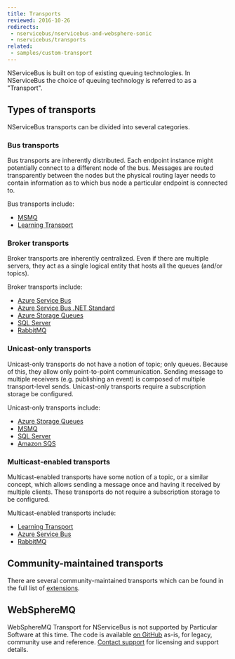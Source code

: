 ```yaml
---
title: Transports
reviewed: 2016-10-26
redirects:
 - nservicebus/nservicebus-and-websphere-sonic
 - nservicebus/transports
related:
 - samples/custom-transport
---
```


NServiceBus is built on top of existing queuing technologies. In NServiceBus the choice of queuing technology is referred to as a "Transport".


## Types of transports

NServiceBus transports can be divided into several categories.


### Bus transports

Bus transports are inherently distributed. Each endpoint instance might potentially connect to a different node of the bus. Messages are routed transparently between the nodes but the physical routing layer needs to contain information as to which bus node a particular endpoint is connected to.

Bus transports include:

 * [MSMQ](/transports/msmq)
 * [Learning Transport](/transports/learning/)


### Broker transports

Broker transports are inherently centralized. Even if there are multiple servers, they act as a single logical entity that hosts all the queues (and/or topics).

Broker transports include:

 * [Azure Service Bus](/transports/azure-service-bus/)
 * [Azure Service Bus .NET Standard](/transports/azure-service-bus-netstandard/)
 * [Azure Storage Queues](/transports/azure-storage-queues/)
 * [SQL Server](/transports/sql/)
 * [RabbitMQ](/transports/rabbitmq/)


### Unicast-only transports

Unicast-only transports do not have a notion of topic; only queues. Because of this, they allow only point-to-point communication. Sending message to multiple receivers (e.g. publishing an event) is composed of multiple transport-level  sends. Unicast-only transports require a subscription storage be configured.

Unicast-only transports include:

 * [Azure Storage Queues](/transports/azure-storage-queues/)
 * [MSMQ](/transports/msmq/)
 * [SQL Server](/transports/sql/)
 * [Amazon SQS](/transports/sqs/)

### Multicast-enabled transports

Multicast-enabled transports have some notion of a topic, or a similar concept, which allows sending a message once and having it received by multiple clients. These transports do not require a subscription storage to be configured.

Multicast-enabled transports include:

 * [Learning Transport](/transports/learning/)
 * [Azure Service Bus](/transports/azure-service-bus/)
 * [RabbitMQ](/transports/rabbitmq/)


## Community-maintained transports

There are several community-maintained transports which can be found in the full list of [extensions](/components#transports).


## WebSphereMQ

WebSphereMQ Transport for NServiceBus is not supported by Particular Software at this time. The code is available [on GitHub](https://github.com/ParticularLabs/NServiceBus.WebSphereMQ) as-is, for legacy, community use and reference. [Contact support](https://particular.net/contactus) for licensing and support details.
